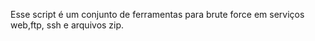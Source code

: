 
Esse script é um conjunto de ferramentas para brute force em serviços web,ftp, ssh e arquivos zip.
